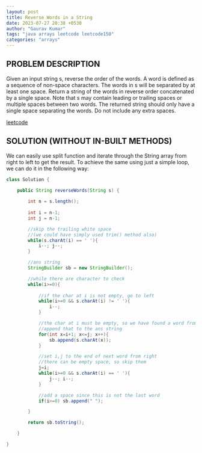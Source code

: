 ```yaml
---
layout: post
title: Reverse Words in a String
date: 2023-07-27 20:38 +0530
author: "Gaurav Kumar"
tags: "java arrays leetcode leetcode150"
categories: "arrays"
---
```


## PROBLEM DESCRIPTION

Given an input string s, reverse the order of the words.
A word is defined as a sequence of non-space characters. The words in s will be separated by at least one space.
Return a string of the words in reverse order concatenated by a single space.
Note that s may contain leading or trailing spaces or multiple spaces between two words. The returned string should only have a single space separating the words. Do not include any extra spaces.

[leetcode](https://leetcode.com/problems/reverse-words-in-a-string/)

## SOLUTION (WITHOUT IN-BUILT METHODS)

We can easily use split function and iterate through the String array from right to left to get the result. To achieve the same using just a simple loop, we can do it in the following way:

```java
class Solution {
    
    public String reverseWords(String s) {

        int n = s.length();
        
        int i = n-1;
        int j = n-1;

        //skip the trailing white space
        //(we could have simply used trim() method also)
        while(s.charAt(i) == ' '){
            i--; j--;
        }

        //ans string
        StringBuilder sb = new StringBuilder();

        //while there are character to check
        while(i>=0){
            
            //if the char at i is not empty, go to left
            while(i>=0 && s.charAt(i) != ' '){
                i--;
            }

            //the char at i must be empty, so we have found a word from [i+1,j]
            //append that to the ans string
            for(int x=i+1; x<=j; x++){
                sb.append(s.charAt(x));
            }

            //set i,j to the end of next word from right
            //there can be empty space, so skip them
            j=i;
            while(i>=0 && s.charAt(i) == ' '){
                j--; i--;
            }

            //add a space since this is not the last word
            if(i>=0) sb.append(" ");

        }

        return sb.toString();

    }

}
```
